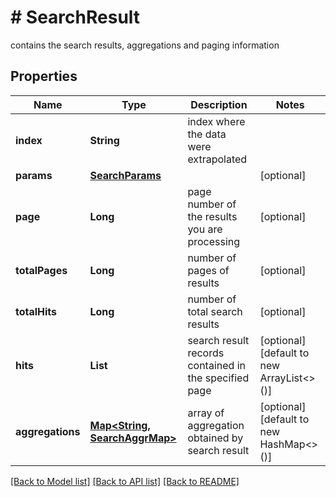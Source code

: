 # # SearchResult
contains the search results, aggregations and paging information

## Properties 


Name | Type | Description | Notes
------------ | ------------- | ------------- | -------------
**index**| **String** | index where the data were extrapolated  |
**params**| [**SearchParams**](SearchParams.md) |   | [optional]
**page**| **Long** | page number of the results you are processing  | [optional]
**totalPages**| **Long** | number of pages of results  | [optional]
**totalHits**| **Long** | number of total search results  | [optional]
**hits**| **List<String>** | search result records contained in the specified page  | [optional] [default to new ArrayList<>()]
**aggregations**| [**Map<String, SearchAggrMap>**](SearchAggrMap.md) | array of aggregation obtained by search result  | [optional] [default to new HashMap<>()]


[[Back to Model list]](../../README.md#models) [[Back to API list]](../../README.md#endpoints) [[Back to README]](../../README.md)

